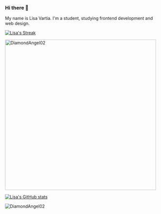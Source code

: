 ### Hi there 👋
My name is Lisa Vartia. I'm a student, studying frontend development and web design.


[![Lisa's Streak](https://github-readme-streak-stats.herokuapp.com?user=DiamondAngel02&theme=dark-smoky&fire=FFAB4C)](https://git.io/streak-stats)

<p><img align="center" width="496px" src="https://github-readme-stats.vercel.app/api/top-langs?username=DiamondAngel02&show_icons=true&locale=en&layout=compact&theme=radical" alt="DiamondAngel02" /></p>

[![Lisa's GitHub stats](https://github-readme-stats.vercel.app/api?username=DiamondAngel02)](https://github.com/anuraghazra/github-readme-stats)

<img src="https://komarev.com/ghpvc/?username=DiamondAngel024&label=Profile%20views&color=0e75b6&style=flat" alt="DiamondAngel02" />

<!--
**DiamondAngel02/DiamondAngel02** is a ✨ _special_ ✨ repository because its `README.md` (this file) appears on your GitHub profile.

Here are some ideas to get you started:

- 🔭 I’m currently working on ...
- 🌱 I’m currently learning ...
- 👯 I’m looking to collaborate on ...
- 🤔 I’m looking for help with ...
- 💬 Ask me about ...
- 📫 How to reach me: ...
- 😄 Pronouns: ...
- ⚡ Fun fact: ...
-->
